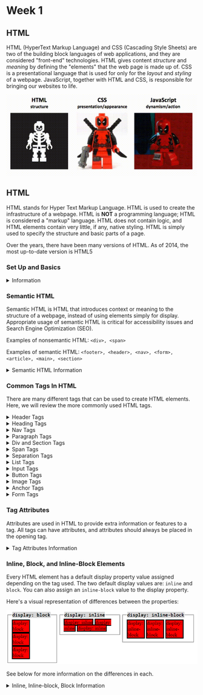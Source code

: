 # Week 1

## HTML 

HTML (HyperText Markup Language) and CSS (Cascading Style Sheets) are two of the building block languages of web applications, and they are considered "front-end" technologies. HTML gives content *structure* and *meaning* by defining the "elements" that the web page is made up of. CSS is a presentational language that is used for only for the *layout* and *styling* of a webpage. JavaScript, together with HTML and CSS, is responsible for bringing our websites to life.

![HTML-CSS-JS](images/HTML-CSS-JS.gif)

## HTML

HTML stands for Hyper Text Markup Language. HTML is used to create the infrastructure of a webpage. HTML is **NOT** a programming language; HTML is considered a "markup" language. HTML does not contain logic, and HTML elements contain very little, if any, native styling. HTML is simply used to specify the structure and basic parts of a page.

 Over the years, there have been many versions of HTML. As of 2014, the most up-to-date version is HTML5

### Set Up and Basics

<details>
    <summary>Information</summary>
    
#### Making an HTML File
    
HTML files are created by ending the name of a file with an `.html` extension. This extension tells browsers and code editors to read the file as HTML.

> Note: `index.html` is the standard name for a root HTML file since the browser looks for files called `index` by default.

#### HTML Syntax Overview

HTML is based around filling "tags" with "content" in order to create HTML "elements".

```html
<thisisatag>This is the content</thisisatag>
```

Above is the basic syntax of an HTML element.

1. First is the tag itself. HTML tags are declared using angle brackets `<>`, with the name for the tag contained within the `<>` brackets.
2. Most HTML tags come in pairs of opening and closing tags. The closing tag begins with a `/` immediately after the first angle bracket to indicate that it is corresponding closing pair of the HTML tag.
3. Between the angle brackets is where developers specify the type of tag they are using. There are various types of tags native to HTML, which will be covered shortly.
4. Tags are wrapped around the **content** that is stored inside that HTML tag. The content together with the tag creates an HTML element.

> Note: Some elements are called "self-closing" elements because their tags should not be written in pairs. This is because they are not designed to contain content. See the example below:

```html
<input />
```

> Notice that there is only one tag, and it uses a forward slash at the ending of the tag.

#### Comments in HTML

Comments can be written in HTML code to help clarify what's going on in the development environment. Comments will not appear in the browser, so they're not necessarily intended to be viewed by the users of a site. 

Comments begin with `<!--` and close with `-->`.

```html
<body>
  <!-- This is a comment that will not be displayed on the web page -->
</body>
```

#### Basic HTML Page Structure

Here's an example of a basic HTML page structure:

```html
<!DOCTYPE html>
<html lang="en">
  <head>
    <!-- Meta tags and other external links go here, and the link and title tags below can be used to change the icon/title of your webpage -->
    <link rel="shortcut icon" href="some-URL-or-path-goes-here" />
    <title>The Title</title>
  </head>
  <body>
    <!-- Content of page goes inside the body tag -->
  </body>
</html>
```

The structure is:

`<!DOCTYPE html>` - This tag is pretty unique, and it's actually not an HTML element; it's an instruction to a web browser that lets it know what version of HTML to expect.

> Note: Always make sure that this is the first declaration in an HTML document, otherwise the page may not work.

`<html>` - The html tag tells the browser that everything contained inside the tag should be read as html. The `lang` "attribute" can be used to specify the human language that the contents are written in. This element will act as the root tag for the file, which means that everything will be contained inside of this tag.

`<head>` - The head tag is a container used to contain "metadata" (data about data). Metadata is what is used to define the title of the document, character set, and other details that are relevant for accessibility and SEO. Metadata is not displayed on the web page for the user.

`<title>` - This is a metadata tag that will contain the title of the document.

> Fun Fact: The title determines which words are displayed on the web page tab.

`<body>` - The body tag is the container for all the elements that will make up a web page. Everything inside of the body tag will be displayed on the web page. 

#### Meta Tags

Meta tags are used to provide information about a site that can be used by search engines and other software. Web crawlers and search engines use the metadata contained within meta tags to evaluate, rank, and sort through websites. 

> Note: Meta tags need to be placed inside the `<head>` tag of the file.

Below are some example Meta Tags:

```html
<head>
  <meta charset="UTF-8" />
  <!-- charset stands for character set, and this information is used so the web browser knows which characters, or alphabets, are being used. UTF-8 (Unicode) covers almost all of the characters and symbols used in the world. -->
  <meta name="description" content="best website ever made" />
  <!-- the description tag has a content attribute that dictates the primary description of your site as it appears in search engines -->
  <meta
    name="keywords"
    content="best, ultimate, website, of all time"
  />
  <!-- keywords are used to help search engines recognize what search words can be used to point users toward a site-->
  <meta name="viewport" content="width=device-width, initial-scale=1.0" />
  <!-- a browser viewport is the area of web page in which the content is visible to the user. The width attribute can be used to set a specific width in pixels of the intended display. Here it is set to a special value (“width= device-width”) which is the width of the device in terms of CSS pixels at a scale of 100%. The initial-scale property governs the zoom level when the page is loaded for the first time. -->
</head>
```

</details>

### Semantic HTML

Semantic HTML is HTML that introduces context or meaning to the structure of a webpage, instead of using elements simply for display. Appropriate usage of semantic HTML is critical for accessibility issues and Search Engine Optimization (SEO).

Examples of nonsemantic HTML: `<div>, <span>`

Examples of semantic HTML: `<footer>, <header>, <nav>, <form>, <article>, <main>, <section>`

<details>
    <summary>Semantic HTML Information</summary>

Semantic tag names imply some significant meaning about their contents. Appropriate usage of semantic HTML can boost a site's SEO, and also enable screen reading softwares to work more effectively for people with disabilities.

When it comes to making your sites more accessible, here are three easy tips to follow:

1. Always use the semantic tag alternative if it's an option
1. Attach labels to each of your `<input />` elements
1. Use a `<button>` tag whenever you use an `onclick` event handler. For more reasons on why you should try to always use a button with an onclick, see here: https://blog.benmyers.dev/clickable-divs/

> Note: As of Oct. 2019, the Supreme Court has cleared the way for discrimination law suits against websites that are not accessible to people with disabilities.  This means that creating accessible websites will be legally mandatory in the future. The chrome browser has developer tools that can help audit accessibility issues, such as: https://chrome.google.com/webstore/detail/axe-web-accessibility-tes/lhdoppojpmngadmnindnejefpokejbdd?hl=en-US

</details>

### Common Tags In HTML

There are many different tags that can be used to create HTML elements. Here, we will review the more commonly used HTML tags.

<details>
    <summary>Header Tags</summary>

The `<header>` tag is used as a container for introductory content or a set of navigational links.

Example:

```html
<header>
  <img src="logo" />
  <h1>Heading Title</h1>
  <nav>
    <ul>
      <li>Home</li>
      <li>About</li>
      <li>Contact</li>
    </ul>
  </nav>
</header>
```

> Note: Header tags cannot be placed within a `<footer>`, `<address>`, or another `<header>` element.

</details>

<details>
    <summary>Heading Tags</summary>

Heading tags are used to create headers for content on a webpage. Heading tags can come with built-in font size and weight variations corresponding to their level, depending on the browser. These can be removed with a reset CSS file, or customized by developers using their own stylesheets.

There are 6 levels of heading tags that are available for use. The lower the number of the heading is, the more important it is.

```html
<h1>Heading One</h1>
<h2>Heading Two</h2>
<h3>Heading Three</h3>
<h4>Heading Four</h4>
<h5>Heading Five</h5>
<h6>Heading Six</h6>
```

</details>

<details>
    <summary>Nav Tags</summary>
    
The `<nav>` tag defines a set of navigation links. Screen readers for disabled users can use the nav element to determine whether to omit the initial rendering of the content, which increases performance of the site and software.
>Note: Not all links of a document should be inside a `<nav>` element. The `<nav>` element is intended only for major blocks of navigation links.
</details>

<details>
    <summary>Paragraph Tags</summary>

The `<p>` tag can be used to declare that an element will be a paragraph.

```html
<p>Hey, I'm a paragraph!</p>
```

</details>

<details>
    <summary>Div and Section Tags</summary>

The `<div>` tag represents a division or a section within a web page. The `<div>` tag is not semantic, as it doesn't imply anything about the contents of the tag. Div tags are often used as a container, or wrapper, for other elements in order to arrange the inner elements or apply some javascript functionality.

```html
<div>
  <p>
    I'm using a div tag to create a division within my web page that "houses,"
    "wraps," or "contains" a paragraph tag
  </p>
</div>
```

A semantic alternative to the `<div>` tag is the `<section>` tag. It can be used the same way that one would use a `<div>` tag, but it implies that the content is a meaningful section of the web page.

```html
<section>
  <p>
    I'm using a section tag to create a semantic division within my web page
    that contains a paragraph tag
  </p>
</section>
```

</details>

<details>
    <summary>Span Tags</summary>

The `<span>` tag is used to group inline elements in the document. The span tag does not provide any visual changes on its own.

Span tags can be used, in conjuction with ids or classes, as a "hook" inside of another element to apply more specific styling or functionality to that content.

```html
<span>
  <p>
    I'm a <span id="different-styled-font">span</span> tag inside of a p tag
    inside of a span tag!
  </p>
</span>
```

</details>

<details>
    <summary>Separation Tags</summary>

There are a couple of tags that can be used to create space or separation between elements. These tags are `<hr>` and `<br>`.

- `<hr>` - this tag is used to create white space between elements
- `<br>` - this tag is used to insert a single line break between elements
  </details>

<details>
    <summary>List Tags</summary>

There are two kinds of lists that can be created in HTML. They are known as ordered, or unordered lists. Each type of list is comprised of list items.

`<ul>` - this is the tag used to create an unordered list

- This will create a list-like structure using bullet poiints

`<ol>` - this is the tag used to create an ordered list

- This will create a list-like structure using numbers

`<li>` - this is the tag used to indicate that the content is a part of the list. It is short for "list item."

Syntax:

```html
<!-- Unordered List -->
<ul>
  <li>About</li>
  <li>Contact</li>
</ul>

<!-- Ordered List -->
<ol>
  <li>About</li>
  <li>Contact</li>
</ol>
```

</details>

<details>
    <summary>Input Tags</summary>

`<input />` tags are used create input elements in HTML, and they are commonly used to collect user input.

Input tags can have a `type` attribute applied in order to control the type of input that will be inserted, and affect the default styling and behavior of the input field. There are many different `type` values of input fields including `button`, `checkbox`, `color`, `date`, `datetime-local`, `email`, `file`, `image`, `image`, `month`, `number`, `password`, `radio`, `submit`, and more.

If a `type` attribute value is not specified for an `<input>`, it will default to `type="text"`, which is just a normal input box a user can type any text into.

</details>

<details>
    <summary>Button Tags</summary>

Buttons are a great way to enable users to interact with a web page.

`<button>` - this is the tag used to create a button.

In order to make buttons or other elements interactive, an event handling attribute, like `onclick` would need to be added. Events will be covered in the near future, so don't worry too much about them for now. Here's an example of what a button might look like:

```html
<button onclick="someFunction()">Button Text</button>
```

</details>

<details>
    <summary>Image Tags</summary>

Images can be embedded into a web page using the `<img>` tag.

The `src` attribute is necessary to specify the source of the image shown. It can point to a relative path, or be a URL to some external source.

Image elements can also use an `alt` attribute to create text that will display if the image source can't be loaded. Including descriptive `alt` tags is another way to enable a better experience for users with disabilities, as screen readers can read out the alt tag for visually impaired users.

```html
<img
  alt="long coated white and brown puppy lying on a bed"
  height="500"
  width="500"
  src="https://images.unsplash.com/photo-1560807707-8cc77767d783?ixlib=rb-1.2.1&ixid=eyJhcHBfaWQiOjEyMDd9&auto=format&fit=crop&w=675&q=80"
/>
```

</details>

<details>
    <summary>Anchor Tags</summary>
    
Anchor tags are used to define the beginning and end of a hypertext link. Anchor tags can be used to redirect users to external links by specifying the destination with the `href` attribute. They can also enable users to jump to specific points on the same page using the `name` attribue.

```html
<a href="http://www.example.com" name="Sample">My sample page </a>
<a href="#Sample">Go to Sample Page Link</a>
```

</details>

<details>
    <summary>Form Tags</summary>

A `<form>` tag can be used to create a form element in HTML. Forms are used to collect user input.

An HTML form can contain one or more of the following `form elements`:

- `<input />`
- `<textarea>`
- `<button>`
- `<select>`
- `<option>`
- `<section>`
- `<option>`
- `<optgroup`
- `<fieldset>`
- `<label>`
- `<output>`

See the example form below:

```html
<form>
  <label for="first-name">First Name:</label>
  <input type="text" name="first-name" />
  <label for="last-name">Last Name:</label>
  <input type="text" name="lastname" />
  <input type="submit" value="Submit" />
</form>
```

</details>

### Tag Attributes

Attributes are used in HTML to provide extra information or features to a tag. All tags can have attributes, and attributes should always be placed in the opening tag.

<details>
    <summary>Tag Attributes Information</summary>

Here's the basic syntax for assigning an attribute:

```html
<tagname attributeName="attributeValue">content</tagname>
```

The attribute above has both a name and a value. The value is _assigned_ to the name, and is wrapped in quotes. Notice also that the attribute is declared and assigned in the opening tag, not the closing tag.

Common attributes:

- `id` - the id attribute is used to assign a specific id to an element. This will help us target the desired element when adding in styling or functionality through CSS or JavaScript.
  > Note: There can only be one id assigned per tag. Also, ids should be unique and used only once.
- `class` - the class attribute is used to assign a specific class to an element. Similar to ids, classes let us target desired elements for styling or functionality, but they are designed to be used across many elements at a time.
  > Note: Elements can have multiple classes.
- `href` - the href attribute is commonly paired with an `<a>` tag, and it is used to specify a URL path to link to
- `src` - image tags can use the src attribute to specify the source path or file name of the image displayed
- `height` - the height attribute is used to assign a height to an element. It can take values of `px`, `%`, `vh`, `em`, or `rem`.
- `width` - the width attribute it similarly used to assign a width to an element. It can take values of `px`, `%`, `vh`, `em`, or `rem`
  </details>

### Inline, Block, and Inline-Block Elements

Every HTML element has a default display property value assigned depending on the tag used. The two default display values are: `inline` and `block`. You can also assign an `inline-block` value to the display property.

Here's a visual representation of differences between the properties:

![inline-inline-block-block](images/inline-block.png)

See below for more information on the differences in each.

<details>
    <summary>Inline, Inline-block, Block Information</summary>

#### Block Level

Block level elements have some whitespace above and below the element. Block level elements also do the following:

1. Do not allow elements to sit to their left or right
1. Force a line break after the block element
1. Acquire full width if width is not defined (i.e. width is 100% by default)
1. Can be assigned a height and width
1. Respect top, right, bottom, and left paddings and margins

Here are some common elements that are assigned `display: block` by default:

- `<ul>`
- `<form>`
- `<main>`
- `<footer>`
- `<nav>`
- `<div>`

#### Inline Level

Inline level elements _DO NOT_ start on a new line and will only take up as much width as needed. They have no line breaks before or after the element. They also do the following:

1. Allow other inline or inline-block elements to sit to their left and right
1. Cannot be assigned a width and height
1. Respect left and right margins and padding, but _not_ vertical margins and padding

Here are some common elements that are assigned `display:inline` by default:

- `<button>`
- `<a>`
- `<label>`
- `<br>`
- `<span>`

#### Inline-block Level

Inline-block elements are placed as inline elements (on the same line as adjacent content), but they otherwise behave like block level elements. Inline-block level elements also do the following:

1. Allow other elements to sit to their left and right
1. Respect top and bottom margins and padding
1. Respect height and width

HTML elements are not given `display: inline-block` by default. Inline-block can only be manually defined.

</details>

